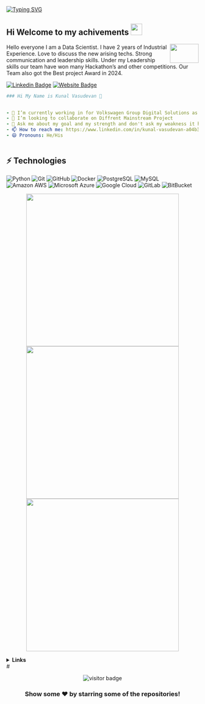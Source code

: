 [![Typing SVG](https://readme-typing-svg.herokuapp.com?font=Maiandra+GD&color=%2351F76B&size=18&center=true&vCenter=true&lines=I+woke+up+And;+I+chose+to+Code++;instead+of+Violence+%E2%9A%93)](https://git.io/typing-svg)
## Hi Welcome to my achivements <img src="https://raw.githubusercontent.com/aemmadi/aemmadi/master/wave.gif" width="30px">
<img align="right" height="50" width="75" alt="" src="https://user-images.githubusercontent.com/5713670/87202985-820dcb80-c2b6-11ea-9f56-7ec461c497c3.gif" />

Hello everyone
I am a Data Scientist. I have 2 years of Industrial Experience. Love to discuss the new arising techs. Strong communication and leadership skills. Under my Leadership skills our team have won many Hackathon’s and other competitions. Our Team also got the Best project Award in 2024.


[![Linkedin Badge](https://img.shields.io/badge/-LinkedIn-0e76a8?style=flat-square&logo=Linkedin&logoColor=white)](https://www.linkedin.com/in/kunal-vasudevan-a04b30197/)
[![Website Badge](https://img.shields.io/badge/Website-3b5998?style=flat-square&logo=google-chrome&logoColor=white)](https://kunalvasudevan.github.io/)


```yaml
### Hi My Name is Kunal Vasudevan 👋
  

- 🔭 I’m currently working in for Volkswagen Group Digital Solutions as Data Scientist.
- 👯 I’m looking to collaborate on Diffrent Mainstream Project 
- 💬 Ask me about my goal and my strength and don't ask my weakness it hard to find
- 📫 How to reach me: https://www.linkedin.com/in/kunal-vasudevan-a04b30197/ ; kunalvasudevan10@gmail.com
- 😄 Pronouns: He/His
 
```
## ⚡ Technologies

![Python](https://img.shields.io/badge/-Python-black?style=flat-square&logo=Python)
![Git](https://img.shields.io/badge/-Git-black?style=flat-square&logo=git)
![GitHub](https://img.shields.io/badge/-GitHub-181717?style=flat-square&logo=github)
![Docker](https://img.shields.io/badge/-Docker-black?style=flat-square&logo=docker)
![PostgreSQL](https://img.shields.io/badge/-PostgreSQL-336791?style=flat-square&logo=postgresql)
![MySQL](https://img.shields.io/badge/-MySQL-black?style=flat-square&logo=mysql)
![Amazon AWS](https://img.shields.io/badge/Amazon%20AWS-232F3E?style=flat-square&logo=amazon-aws)
![Microsoft Azure](https://img.shields.io/badge/Microsoft%20Azure-232F7E?style=flat-square&logo=microsoft-azure)
![Google Cloud](https://img.shields.io/badge/Google%20Cloud-black?style=flat-square&logo=google-cloud)
![GitLab](https://img.shields.io/badge/-GitLab-FCA121?style=flat-square&logo=gitlab)
![BitBucket](https://img.shields.io/badge/-BitBucket-darkblue?style=flat-square&logo=bitbucket)



<p align = "center">
  <img src = "https://github-readme-stats.vercel.app/api?username=kunalvasudevan&show_icons=true&theme=radical" width = 400>
  <img src = "https://github-readme-streak-stats.herokuapp.com/?user=kunalvasudevan&theme=dark&hide_border=true" width = 400>
  <img src = "https://github-readme-stats.vercel.app/api/top-langs/?username=kunalvasudevan&layout=compact" width = 400>
</p>

<details>
  <br />
  <summary><b>Links
</b></summary>
  	<ul>
<p align="center">
  <a href=""><img src="https://img.icons8.com/fluent/96/000000/domain.png" alt="SourceWeb"/></a>
  <a href="mailto:kunalvasudevan10@gmail.com"><img src="https://img.icons8.com/color/96/000000/gmail.png" alt="email"/></a>
  <a href="https://www.linkedin.com/in/kunal-vasudevan-a04b30197/"><img src="https://img.icons8.com/color/96/000000/linkedin.png" alt="linkedin"/></a>
  <a href="https://discord.com/channels/@me/902428668037566465"><img src="https://img.icons8.com/color/96/000000/discord-logo.png" alt="discord"/></a>
</p>
</ul>
</details>
#

<p  align="center">
  <img src="https://visitor-badge.glitch.me/badge?page_id=kunalvasudevan.kunalvasudevan" alt="visitor badge"/>
</p>

<div align="center">

### Show some ❤️ by starring some of the repositories!

</div>
